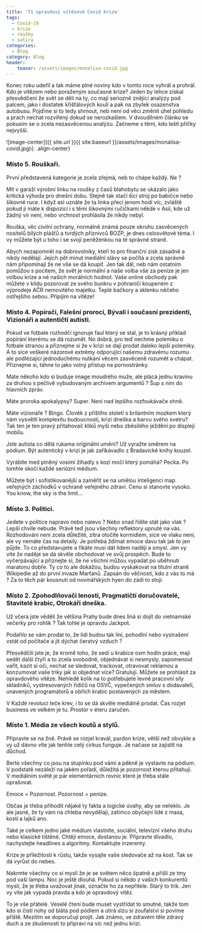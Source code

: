 ```yaml
---
title: 'Ti opravdoví vítězové Covid krize'
tags:
  - Covid-19 
  - krize
  - roušky
  - satira
categories:
  - Blog
category: Blog
header:
    teaser: /assets/images/monalisa-covid.jpg    
---
```


Konec roku udeřil a tak máme plné noviny kdo v tomto roce vyhrál a prohrál. Kdo je vítězem nebo poraženým současné krize?
Jeden by lehce získal přesvědčení že svět se dělí na ty, co mají seriozně znějící analýzy pod palcem, jako i dostatek křišťálových koulí a pak na zbytek osazenstva autobusu.
Pojďme si to tedy shrnout, neb není od věci změnit úhel pohledu a prach nechat rozvířený dokud se nerozkašlem.
V dvoudílném článku se pokusím se o zcela nezasvěcenou analýzu. Začneme s těmi, kdo leští příčky nejvyšší.

![image-center]({{ site.url }}{{ site.baseurl }}/assets/images/monalisa-covid.jpg){: .align-center}

### Místo 5. Rouškaři.
První představená kategorie je zcela zřejmá, neb to chápe každý. Ne ?

Mít v garáži výrobní linku na roušky z časů blahobytu se ukázalo jako kritická výhoda pro dnešní dobu.
Stejně tak stačí šicí stroj po babičce nebo šikovné ruce. I když asi uznáte že ta linka přeci jenom hodí víc, zvláště pokud ji máte k dispozici
i s těmi šikovnými ručičkami někde v Asii, kde už žádný vir není, nebo vrchnost prohlásila že nikdy nebyl.

Rouška, věc civilní ochrany, normálně známá pouze okruhu zasvěcených nositelů bílých plášťů
a tvrdých příznivců BOZP, je dnes celosvětové téma.
I vy můžete být u toho i se svojí peněženkou na té správné straně.

Abych nezapomněl na dobrovolníky, kteří to pro finanční zisk zásadně a nikdy nedělají. Jejich pět minut mediální slávy se počítá a zcela správně nám připomínají že ne vše se dá koupit.
Jen tak dál, neb nám ostatním pomůžou s pocitem, že svět je normální a naše volba vše za peníze je jen volbou krize a né našich morálních hodnot.
Vaše online obchody pak můžete v klidu pozorovat ze svého bunkru v pohraničí koupeném z výprodeje AČR nemovitého majetku.
Teplé bačkory a sklenku něčeho ostřejšího sebou. Připíjím na vítěze!

### Místo 4. Popírači, Falešní proroci, Bývalí i současní prezidenti, Vizionáři a autentičtí autisti.
Pokud ve fotbale rozhodčí ignoruje faul který se stal, je to krásný příklad popírání kterému se dá rozumět. No dobrá, pro teď nechme polemiku o fotbale stranou a přiznejme si že
v krizi se dají prodat daleko lepší polemiky. A to sice veškeré názorové extrémy odporující našemu zdravému rozumu ale podlézající jednoduchému nutkání věcem zasvěceně rozumět a chápat.  
Přiznejme si, táhne to jako volný přístup na pornostránky.

Máte někoho kdo si buduje image moudrého muže, ale plácá jednu kravinu za druhou s pečlivě vybudovaným archivem argumentů ?
Šup s ním do hlavních zpráv.

Máte proroka apokalypsy? Super. Není nad lepšího rozfoukávače ohně.

Máte vizionáře ? Bingo. Člověk z příštího století s brilantním mozkem který nám vysvětlí komplexitu budoucnosti, krizi dneška a barvu svého svetru?
Tak ten je ten pravý přitahovač kliků myši nebo zběsilého ježdění po displeji mobilu.

Jste autista co dělá rukama originální umění?
Už vyražte směrem na pódium. Být autentický v krizi je jak zaříkávadlo z Bradavické knihy kouzel.

Vyrábíte med plněný vosími žihadly s kozí močí který pomáhá?
Pecka. Po tomhle skočí každé seriózní médium.

Můžete být i sofistikovanější a zaměřit se na umělou inteligenci map veřejných záchodků v ochraně veřejného zdraví.
Cenu si stanovte vysoko. You know, the sky is the limit...

### Místo 3. Politici.
Jedete v politice napravo nebo nalevo ? Nebo snad řídíte stát jako vlak ?
Lepší chvíle nebude.
Právě teď jsou všechny reflektory upnuté na vás. Rozhodování není zcela důležité, zítra otočíte kormidlem, sice ve vlaku není, ale vy nemáte čas na detaily.
Je potřeba ždímat emoce davu tak jak to jen půjde. To co představujete a říkáte musí dát lidem naději a smysl. Jen vy víte že naděje se dá skvěle obchodovat
ve svůj prospěch. Bude to vyčerpávající a přiznejte si, že ne všichni můžou vypadat po uběhnutí maratonu dobře.
Ty co to ale dokážou, budou vyskakovat na titulní straně Wikipedie až do první invaze Marťanů.
Zapsán do věčnosti, kdo z vás to má ? Za to těch pár kousnutí od novinářských hyen do zádi to stojí.

### Místo 2. Zpohodlňovači lenosti, Pragmatičtí doručovatelé, Stavitelé krabic, Otrokáři dneška.
Už včera jste věděli že většina Prahy bude dnes líná si dojít do vietnamské večerky pro rohlík ?
Tak tohle je opravdu Jackpot.

Podařilo se vám prodat to, že lidi budou tak líní, pohodlní nebo vystrašení vstát od počítače a jít dýchat čerstvý vzduch ?

Přesvědčili jste je, že kromě toho, že sedí u krabice osm hodin práce, mají sedět další čtyři a to zcela svobodně, objednávat si
nesmysly, zapomenout vařit, kazit si oči, nechat se sledovat, trackovat, otravovat reklamou a konzumovat vaše triky jak si objednat více?
Gratuluji. Můžete se prohlásit za opravdového vítěze.
Nehledě kolik na to potřebujete levné pracovní síly skladníků, vystresovaných řidičů na OSVČ,
vypečených smluv s dodavateli, unavených programátorů a obřích krabic postavených za městem.

V Každé revoluci teče krev, i to se dá skvěle mediálně prodat.
Čas rozjet business ve velkém je tu. Prostor v éteru zaručen.

### Místo 1. Média ze všech koutů a stylů.
Připravte se na žně. Právě se rozjel kravál, pardon krize, větší než obvykle a vy už dávno víte jak tenhle celý cirkus funguje.
Je načase se zajistit na důchod.

Berte všechny co jsou na stupínku pod vámi a pěkně je vystavte na pódium.
V podstatě nezáleží na jakém pořadí, důležitá je pozornost kterou přitahují. V mediálním světě je pár elementárních rovnic které je třeba stále oprašovat.

Emoce = Pozornost. Pozornost = peníze.

Občas je třeba přihodit nějaké ty fakta a logické úvahy, aby se neřeklo.
Je ale jasné, že ty vám na chleba nevydělají, zatímco obyčejní lidé z masa, kostí a lajků ano.

Také je celkem jedno jaké médium vlastníte, sociální, televizní všeho druhu nebo klasické tištěné.
Chtějí emoce, dostanou je. Připravte divadlo, nachystejte headlines a algoritmy. Kontaktujte inzerenty.

Krize je příležitostí k růstu, takže vysajte vaše sledovače až na kost. Tak se dá vyrůst do nebes.

Nakrmte všechny co si myslí že je se světem něco špatně a přišli ze tmy pod vaší lampu. Noc je ještě dlouhá.
Pokud si někdo z vašich konkurentů myslí, že je třeba uvažovat jinak, označte ho za nepřítele. Starý to trik.
Jen vy víte jak vypadá pravda a kdo je opravdový vítěz.




To je vše přátelé. Veselé čtení bude muset vystřídat to smutné, takže tom kdo si čistí nohy od bláta pod pódiem a utírá slzu si zoufalství si povíme příště.
Mezitím se doporučuji projít. Jak známo, ve zdravém těle zdravý duch a ze zkušenosti to připraví na víc než jednu krizi.